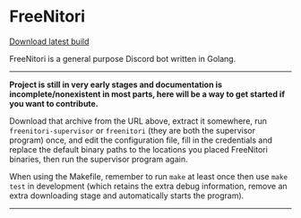 # FreeNitori
[Download latest build](https://git.randomchars.net/RandomChars/FreeNitori/-/jobs/artifacts/master/raw/build/freenitori.tar.gz?job=build)

FreeNitori is a general purpose Discord bot written in Golang.

---
**Project is still in very early stages and documentation is incomplete/nonexistent in most parts, here will be a way to get started if you want to contribute.**

Download that archive from the URL above, extract it somewhere, run `freenitori-supervisor` or `freenitori` (they are both the supervisor program) once, and edit the configuration file, fill in the credentials and replace the default binary paths to the locations you placed FreeNitori binaries, then run the supervisor program again.

When using the Makefile, remember to run `make` at least once then use `make test` in development (which retains the extra debug information, remove an extra downloading stage and automatically starts the program).

---